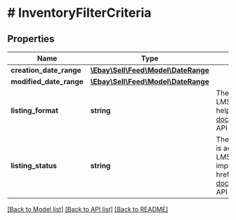# # InventoryFilterCriteria

## Properties

Name | Type | Description | Notes
------------ | ------------- | ------------- | -------------
**creation_date_range** | [**\Ebay\Sell\Feed\Model\DateRange**](DateRange.md) |  | [optional]
**modified_date_range** | [**\Ebay\Sell\Feed\Model\DateRange**](DateRange.md) |  | [optional]
**listing_format** | **string** | The type of buying option for the order. Supports LMS_ACTIVE_INVENTORY_REPORT. For implementation help, refer to &lt;a href&#x3D;&#39;https://developer.ebay.com/api-docs/sell/feed/types/api:ListingFormatEnum&#39;&gt;eBay API documentation&lt;/a&gt; | [optional]
**listing_status** | **string** | The status of the listing (whether the listing was unsold or is active). The UNSOLD value does not apply to LMS_ACTIVE_INVENTORY_REPORT feed types. For implementation help, refer to &lt;a href&#x3D;&#39;https://developer.ebay.com/api-docs/sell/feed/types/api:ListingStatusEnum&#39;&gt;eBay API documentation&lt;/a&gt; | [optional]

[[Back to Model list]](../../README.md#models) [[Back to API list]](../../README.md#endpoints) [[Back to README]](../../README.md)
